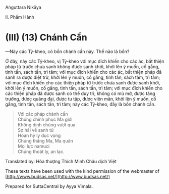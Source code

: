 Aṅguttara Nikāya

II. Phẩm Hành

# (III) (13) Chánh Cần

—Này các Tỷ-kheo, có bốn chánh cần này. Thế nào là bốn?

Ở đây, này các Tỷ-kheo, vị Tỷ-kheo với mục đích khiến cho các ác, bất thiện pháp từ trước chưa sanh không được sanh khởi, khởi lên ý muốn, cố gắng, tinh tấn, sách tấn, trì tâm; với mục đích khiến cho các ác, bất thiện pháp đã sanh ra được diệt trừ, khởi lên ý muốn, cố gắng, tinh tấn, sách tâm, trì tâm; với mục đích khiến cho các thiện pháp từ trước chưa sanh được sanh khởi, khởi lên ý muốn, cố gắng, tinh tấn, sách tấn, trì tâm; với mục đích khiến cho các thiện pháp đã được sanh có thể duy trì, không có mù mờ, được tăng trưởng, được quảng đại, được tu tập, được viên mãn, khởi lên ý muốn, cố gắng, tinh tấn, sách tấn, trì tâm; này các Tỷ-kheo, đây là bốn chánh cần.

> Với các pháp chánh cần  
> Chúng chinh phục Ma giới  
> Không dính chúng vượt qua  
> Sợ hãi về sanh tử  
> Hoan hỷ ly dục vọng  
> Chúng thắng Ma, Ma quân  
> Mọi lực namuci  
> Chúng thoát ly, an lạc.

Translated by: Hòa thượng Thích Minh Châu dịch Việt

These texts have been used with the kind permission of the webmaster of [http://www.budsas.net/](http://www.budsas.net/)

Prepared for SuttaCentral by Ayya Vimala.